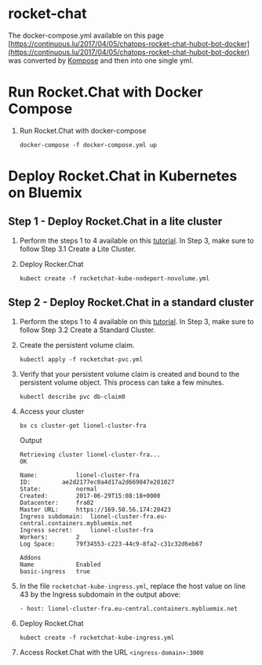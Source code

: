 # rocket-chat

The docker-compose.yml available on this page [https://continuous.lu/2017/04/05/chatops-rocket-chat-hubot-bot-docker](https://continuous.lu/2017/04/05/chatops-rocket-chat-hubot-bot-docker) was converted by [Kompose](https://github.com/kubernetes-incubator/kompose) and then into one single yml.

# Run Rocket.Chat with Docker Compose

1. Run Rocket.Chat with docker-compose
    ```
    docker-compose -f docker-compose.yml up
    ```


# Deploy Rocket.Chat in Kubernetes on Bluemix

## Step 1 - Deploy Rocket.Chat in a lite cluster

1. Perform the steps 1 to 4 available on this [tutorial](https://github.com/lionelmace/bluemix-labs/tree/master/labs/Lab%20Kubernetes%20-%20Orchestrate%20your%20docker%20containers). In Step 3, make sure to follow Step 3.1 Create a Lite Cluster.

1. Deploy Rocker.Chat
    ```
    kubect create -f rocketchat-kube-nodeport-novolume.yml
    ```

## Step 2 - Deploy Rocket.Chat in a standard cluster

1. Perform the steps 1 to 4 available on this [tutorial](https://github.com/lionelmace/bluemix-labs/tree/master/labs/Lab%20Kubernetes%20-%20Orchestrate%20your%20docker%20containers).  In Step 3, make sure to follow Step 3.2 Create a Standard Cluster.

1. Create the persistent volume claim.
    ```
    kubectl apply -f rocketchat-pvc.yml
    ```

1. Verify that your persistent volume claim is created and bound to the persistent volume object. This process can take a few minutes.
    ```
    kubectl describe pvc db-claim0
    ```

1. Access your cluster

    ```
    bx cs cluster-get lionel-cluster-fra
    ```
    Output
    ```
    Retrieving cluster lionel-cluster-fra...
    OK

    Name:			lionel-cluster-fra
    ID:			ae2d2177ec0a4d17a2d669847e281027
    State:			normal
    Created:		2017-06-29T15:08:18+0000
    Datacenter:		fra02
    Master URL:		https://169.50.56.174:20423
    Ingress subdomain:	lionel-cluster-fra.eu-central.containers.mybluemix.net
    Ingress secret:		lionel-cluster-fra
    Workers:		2
    Log Space:		79f34553-c223-44c9-8fa2-c31c32d6eb67

    Addons
    Name            Enabled
    basic-ingress   true
    ```

1. In the file `rocketchat-kube-ingress.yml`, replace the host value on line 43 by the Ingress subdomain in the output above:
    ```
    - host: lionel-cluster-fra.eu-central.containers.mybluemix.net
    ```

1. Deploy Rocket.Chat
    ```
    kubect create -f rocketchat-kube-ingress.yml
    ```

1. Access Rocket.Chat with the URL
    `<ingress-domain>:3000`
